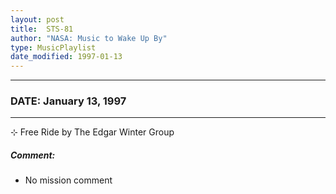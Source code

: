 ```yaml
---
layout: post
title:  STS-81
author: "NASA: Music to Wake Up By"
type: MusicPlaylist
date_modified: 1997-01-13
---
```


----
### DATE: January 13, 1997
----
⊹ Free Ride by The Edgar Winter Group

##### Comment:
* No mission comment
